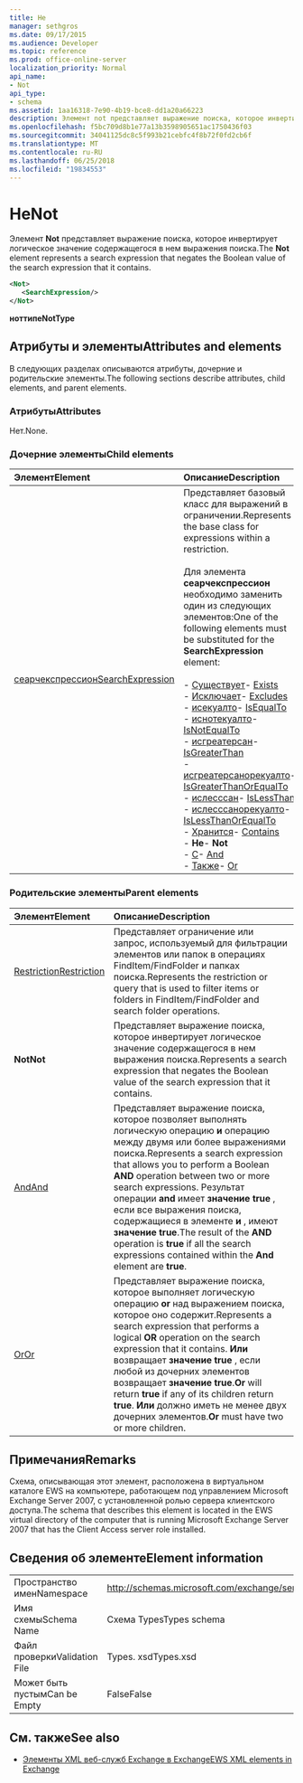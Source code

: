 ```yaml
---
title: Не
manager: sethgros
ms.date: 09/17/2015
ms.audience: Developer
ms.topic: reference
ms.prod: office-online-server
localization_priority: Normal
api_name:
- Not
api_type:
- schema
ms.assetid: 1aa16318-7e90-4b19-bce8-dd1a20a66223
description: Элемент not представляет выражение поиска, которое инвертирует логическое значение содержащегося в нем выражения поиска.
ms.openlocfilehash: f5bc709d8b1e77a13b3598905651ac1750436f03
ms.sourcegitcommit: 34041125dc8c5f993b21cebfc4f8b72f0fd2cb6f
ms.translationtype: MT
ms.contentlocale: ru-RU
ms.lasthandoff: 06/25/2018
ms.locfileid: "19834553"
---
```

# <a name="not"></a><span data-ttu-id="bd9c9-103">Не</span><span class="sxs-lookup"><span data-stu-id="bd9c9-103">Not</span></span>

<span data-ttu-id="bd9c9-104">Элемент **Not** представляет выражение поиска, которое инвертирует логическое значение содержащегося в нем выражения поиска.</span><span class="sxs-lookup"><span data-stu-id="bd9c9-104">The **Not** element represents a search expression that negates the Boolean value of the search expression that it contains.</span></span> 
  
```xml
<Not>
   <SearchExpression/>
</Not>
```

 <span data-ttu-id="bd9c9-105">**ноттипе**</span><span class="sxs-lookup"><span data-stu-id="bd9c9-105">**NotType**</span></span>
## <a name="attributes-and-elements"></a><span data-ttu-id="bd9c9-106">Атрибуты и элементы</span><span class="sxs-lookup"><span data-stu-id="bd9c9-106">Attributes and elements</span></span>

<span data-ttu-id="bd9c9-107">В следующих разделах описываются атрибуты, дочерние и родительские элементы.</span><span class="sxs-lookup"><span data-stu-id="bd9c9-107">The following sections describe attributes, child elements, and parent elements.</span></span>
  
### <a name="attributes"></a><span data-ttu-id="bd9c9-108">Атрибуты</span><span class="sxs-lookup"><span data-stu-id="bd9c9-108">Attributes</span></span>

<span data-ttu-id="bd9c9-109">Нет.</span><span class="sxs-lookup"><span data-stu-id="bd9c9-109">None.</span></span>
  
### <a name="child-elements"></a><span data-ttu-id="bd9c9-110">Дочерние элементы</span><span class="sxs-lookup"><span data-stu-id="bd9c9-110">Child elements</span></span>

|<span data-ttu-id="bd9c9-111">**Элемент**</span><span class="sxs-lookup"><span data-stu-id="bd9c9-111">**Element**</span></span>|<span data-ttu-id="bd9c9-112">**Описание**</span><span class="sxs-lookup"><span data-stu-id="bd9c9-112">**Description**</span></span>|
|:-----|:-----|
|[<span data-ttu-id="bd9c9-113">сеарчекспрессион</span><span class="sxs-lookup"><span data-stu-id="bd9c9-113">SearchExpression</span></span>](searchexpression.md) <br/> | <span data-ttu-id="bd9c9-114">Представляет базовый класс для выражений в ограничении.</span><span class="sxs-lookup"><span data-stu-id="bd9c9-114">Represents the base class for expressions within a restriction.</span></span> <br/><br/><span data-ttu-id="bd9c9-115">Для элемента **сеарчекспрессион** необходимо заменить один из следующих элементов:</span><span class="sxs-lookup"><span data-stu-id="bd9c9-115">One of the following elements must be substituted for the **SearchExpression** element:</span></span> <br/> <br/><span data-ttu-id="bd9c9-116">- [Существует](exists.md)</span><span class="sxs-lookup"><span data-stu-id="bd9c9-116">- [Exists](exists.md)</span></span> <br/><span data-ttu-id="bd9c9-117">- [Исключает](excludes.md)</span><span class="sxs-lookup"><span data-stu-id="bd9c9-117">- [Excludes](excludes.md)</span></span> <br/><span data-ttu-id="bd9c9-118">- [исекуалто](isequalto.md)</span><span class="sxs-lookup"><span data-stu-id="bd9c9-118">- [IsEqualTo](isequalto.md)</span></span> <br/><span data-ttu-id="bd9c9-119">- [иснотекуалто](isnotequalto.md)</span><span class="sxs-lookup"><span data-stu-id="bd9c9-119">- [IsNotEqualTo](isnotequalto.md)</span></span> <br/><span data-ttu-id="bd9c9-120">- [исгреатерсан](isgreaterthan.md)</span><span class="sxs-lookup"><span data-stu-id="bd9c9-120">- [IsGreaterThan](isgreaterthan.md)</span></span> <br/><span data-ttu-id="bd9c9-121">- [исгреатерсанорекуалто](isgreaterthanorequalto.md)</span><span class="sxs-lookup"><span data-stu-id="bd9c9-121">- [IsGreaterThanOrEqualTo](isgreaterthanorequalto.md)</span></span> <br/><span data-ttu-id="bd9c9-122">- [ислесссан](islessthan.md)</span><span class="sxs-lookup"><span data-stu-id="bd9c9-122">- [IsLessThan](islessthan.md)</span></span> <br/><span data-ttu-id="bd9c9-123">- [ислесссанорекуалто](islessthanorequalto.md)</span><span class="sxs-lookup"><span data-stu-id="bd9c9-123">- [IsLessThanOrEqualTo](islessthanorequalto.md)</span></span> <br/><span data-ttu-id="bd9c9-124">- [Хранится](contains.md)</span><span class="sxs-lookup"><span data-stu-id="bd9c9-124">- [Contains](contains.md)</span></span> <br/><span data-ttu-id="bd9c9-125">- **Не**</span><span class="sxs-lookup"><span data-stu-id="bd9c9-125">- **Not**</span></span> <br/><span data-ttu-id="bd9c9-126">- [С](and.md)</span><span class="sxs-lookup"><span data-stu-id="bd9c9-126">- [And](and.md)</span></span> <br/><span data-ttu-id="bd9c9-127">- [Также](or.md)</span><span class="sxs-lookup"><span data-stu-id="bd9c9-127">- [Or](or.md)</span></span> <br/> |
   
### <a name="parent-elements"></a><span data-ttu-id="bd9c9-128">Родительские элементы</span><span class="sxs-lookup"><span data-stu-id="bd9c9-128">Parent elements</span></span>

|<span data-ttu-id="bd9c9-129">**Элемент**</span><span class="sxs-lookup"><span data-stu-id="bd9c9-129">**Element**</span></span>|<span data-ttu-id="bd9c9-130">**Описание**</span><span class="sxs-lookup"><span data-stu-id="bd9c9-130">**Description**</span></span>|
|:-----|:-----|
|[<span data-ttu-id="bd9c9-131">Restriction</span><span class="sxs-lookup"><span data-stu-id="bd9c9-131">Restriction</span></span>](restriction.md) <br/> |<span data-ttu-id="bd9c9-132">Представляет ограничение или запрос, используемый для фильтрации элементов или папок в операциях FindItem/FindFolder и папках поиска.</span><span class="sxs-lookup"><span data-stu-id="bd9c9-132">Represents the restriction or query that is used to filter items or folders in FindItem/FindFolder and search folder operations.</span></span>  <br/> |
|<span data-ttu-id="bd9c9-133">**Not**</span><span class="sxs-lookup"><span data-stu-id="bd9c9-133">**Not**</span></span> <br/> |<span data-ttu-id="bd9c9-134">Представляет выражение поиска, которое инвертирует логическое значение содержащегося в нем выражения поиска.</span><span class="sxs-lookup"><span data-stu-id="bd9c9-134">Represents a search expression that negates the Boolean value of the search expression that it contains.</span></span>  <br/> |
|[<span data-ttu-id="bd9c9-135">And</span><span class="sxs-lookup"><span data-stu-id="bd9c9-135">And</span></span>](and.md) <br/> |<span data-ttu-id="bd9c9-136">Представляет выражение поиска, которое позволяет выполнять логическую операцию **и** операцию между двумя или более выражениями поиска.</span><span class="sxs-lookup"><span data-stu-id="bd9c9-136">Represents a search expression that allows you to perform a Boolean **AND** operation between two or more search expressions.</span></span> <span data-ttu-id="bd9c9-137">Результат операции **and** имеет **значение true** , если все выражения поиска, содержащиеся в элементе **и** , имеют **значение true**.</span><span class="sxs-lookup"><span data-stu-id="bd9c9-137">The result of the **AND** operation is **true** if all the search expressions contained within the **And** element are **true**.</span></span>  <br/> |
|[<span data-ttu-id="bd9c9-138">Or</span><span class="sxs-lookup"><span data-stu-id="bd9c9-138">Or</span></span>](or.md) <br/> |<span data-ttu-id="bd9c9-139">Представляет выражение поиска, которое выполняет логическую операцию **or** над выражением поиска, которое оно содержит.</span><span class="sxs-lookup"><span data-stu-id="bd9c9-139">Represents a search expression that performs a logical **OR** operation on the search expression that it contains.</span></span> <span data-ttu-id="bd9c9-140">**Или** возвращает **значение true** , если любой из дочерних элементов возвращает **значение true**.</span><span class="sxs-lookup"><span data-stu-id="bd9c9-140">**Or** will return **true** if any of its children return **true**.</span></span> <span data-ttu-id="bd9c9-141">**Или** должно иметь не менее двух дочерних элементов.</span><span class="sxs-lookup"><span data-stu-id="bd9c9-141">**Or** must have two or more children.</span></span>  <br/> |
   
## <a name="remarks"></a><span data-ttu-id="bd9c9-142">Примечания</span><span class="sxs-lookup"><span data-stu-id="bd9c9-142">Remarks</span></span>

<span data-ttu-id="bd9c9-143">Схема, описывающая этот элемент, расположена в виртуальном каталоге EWS на компьютере, работающем под управлением Microsoft Exchange Server 2007, с установленной ролью сервера клиентского доступа.</span><span class="sxs-lookup"><span data-stu-id="bd9c9-143">The schema that describes this element is located in the EWS virtual directory of the computer that is running Microsoft Exchange Server 2007 that has the Client Access server role installed.</span></span>
  
## <a name="element-information"></a><span data-ttu-id="bd9c9-144">Сведения об элементе</span><span class="sxs-lookup"><span data-stu-id="bd9c9-144">Element information</span></span>

|||
|:-----|:-----|
|<span data-ttu-id="bd9c9-145">Пространство имен</span><span class="sxs-lookup"><span data-stu-id="bd9c9-145">Namespace</span></span>  <br/> |http://schemas.microsoft.com/exchange/services/2006/types  <br/> |
|<span data-ttu-id="bd9c9-146">Имя схемы</span><span class="sxs-lookup"><span data-stu-id="bd9c9-146">Schema Name</span></span>  <br/> |<span data-ttu-id="bd9c9-147">Схема Types</span><span class="sxs-lookup"><span data-stu-id="bd9c9-147">Types schema</span></span>  <br/> |
|<span data-ttu-id="bd9c9-148">Файл проверки</span><span class="sxs-lookup"><span data-stu-id="bd9c9-148">Validation File</span></span>  <br/> |<span data-ttu-id="bd9c9-149">Types. xsd</span><span class="sxs-lookup"><span data-stu-id="bd9c9-149">Types.xsd</span></span>  <br/> |
|<span data-ttu-id="bd9c9-150">Может быть пустым</span><span class="sxs-lookup"><span data-stu-id="bd9c9-150">Can be Empty</span></span>  <br/> |<span data-ttu-id="bd9c9-151">False</span><span class="sxs-lookup"><span data-stu-id="bd9c9-151">False</span></span>  <br/> |
   
## <a name="see-also"></a><span data-ttu-id="bd9c9-152">См. также</span><span class="sxs-lookup"><span data-stu-id="bd9c9-152">See also</span></span>

- [<span data-ttu-id="bd9c9-153">Элементы XML веб-служб Exchange в Exchange</span><span class="sxs-lookup"><span data-stu-id="bd9c9-153">EWS XML elements in Exchange</span></span>](ews-xml-elements-in-exchange.md)

